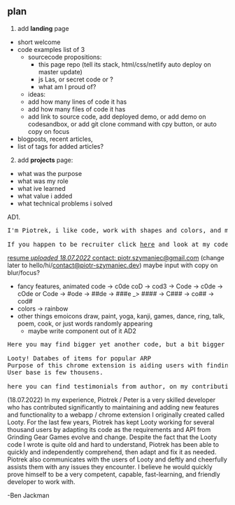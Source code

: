 ## plan

1. add **landing** page
  - short welcome
  - code examples list of 3 
    - sourcecode propositions:
      - this page repo (tell its stack, html/css/netlify auto deploy on master update)
      - js Las, or secret code or ?
      - what am I proud of?
    - ideas:
    - add how many lines of code it has
    - add how many files of code it has
    - add link to source code, add deployed demo, or add demo on codesandbox, or add git clone command with cpy button, or auto copy on focus
  - blogposts, recent articles,
  - list of tags for added articles?
2. add **projects** page:
  - what was the purpose
  - what was my role
  - what ive learned
  - what value i added
  - what technical problems i solved


AD1.
<pre>
I'm Piotrek, i like code, work with shapes and colors, and many other <a href="">things</a>

If you happen to be recruiter click <a href="#">here</a> and look at my code. Or look around otherwise. Welcome, make yourself at home!
</pre>
<a href="#">resume <i>uploaded 18.07.2022</i>
  contact: <a href="">piotr.szymaniec@gmail.com</a> (change later to hello/hi/contact@piotr-szymaniec.dev) maybe input with copy on blur/focus?
 </pre>
- fancy features, animated code -> c0de coD -> cod3 -> Code -> c0de -> cOde or Code -> #ode -> ##de -> ###e _> #### -> C### -> co## -> cod#
- colors -> rainbow
- other things emoicons draw, paint, yoga, kanji, games, dance, ring, talk, poem, cook, or just words randomly appearing
  - maybe write component out of it
AD2
<pre>
Here you may find bigger yet another code, but a bit bigger

Looty! Databes of items for popular ARP
Purpose of this chrome extension is aiding users with finding what they need in large pool of items they gathered through time spent playing game.
User base is few thousens.

here you can find testimonials from author, on my contribution
</pre>
<p>
(18.07.2022)
In my experience, Piotrek / Peter is a very skilled developer who has contributed significantly to maintaining and adding new features and functionality to a webapp / chrome extension I originally created called Looty. For the last few years, Piotrek has kept Looty working for several thousand users by adapting its code as the requirements and API from Grinding Gear Games evolve and change. Despite the fact that the Looty code I wrote is quite old and hard to understand, Piotrek has been able to quickly and independently comprehend, then adapt and fix it as needed. Piotrek also communicates with the users of Looty and deftly and cheerfully assists them with any issues they encounter. I believe he would quickly prove himself to be a very competent, capable, fast-learning, and friendly developer to work with.

-Ben Jackman
</p>
